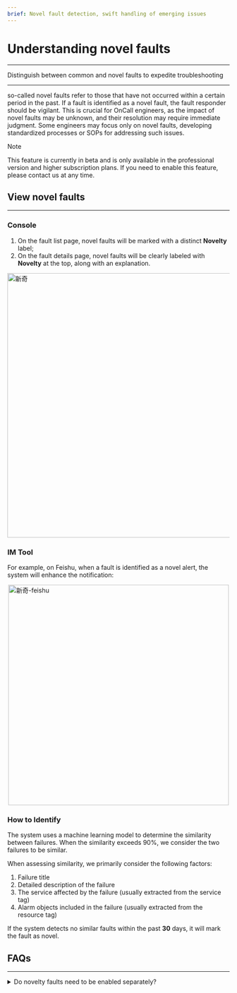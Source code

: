 ```yaml
---
brief: Novel fault detection, swift handling of emerging issues
---
```


# Understanding novel faults

---

Distinguish between common and novel faults to expedite troubleshooting

---

so-called novel faults refer to those that have not occurred within a certain period in the past. If a fault is identified as a novel fault, the fault responder should be vigilant. This is crucial for OnCall engineers, as the impact of novel faults may be unknown, and their resolution may require immediate judgment. Some engineers may focus only on novel faults, developing standardized processes or SOPs for addressing such issues.

> [!NOTE]
> This feature is currently in beta and is only available in the professional version and higher subscription plans. If you need to enable this feature, please contact us at any time.


## View novel faults
---

### Console

1. On the fault list page, novel faults will be marked with a distinct **Novelty** label;
2. On the fault details page, novel faults will be clearly labeled with **Novelty** at the top, along with an explanation.

<img src="https://fcdoc.github.io/img/xqtBsH90jOXzcppNlKqXij4peIRPbV51UKC2dJ3JjnU.avif" alt="新奇" style="display: block; margin: 0 auto;" width="600">

### IM Tool

For example, on Feishu, when a fault is identified as a novel alert, the system will enhance the notification:

<img src="https://fcdoc.github.io/img/gngVyQEuu-kSTV7uje3XUNK6objwAnF7b1KkiEgIK4g.avif" alt="新奇-feishu" style="display: block; margin: 0 auto;" width="500">

### How to Identify

The system uses a machine learning model to determine the similarity between failures. When the similarity exceeds 90%, we consider the two failures to be similar.

When assessing similarity, we primarily consider the following factors:

1. Failure title
2. Detailed description of the failure
3. The service affected by the failure (usually extracted from the service tag)
4. Alarm objects included in the failure (usually extracted from the resource tag)

If the system detects no similar faults within the past **30** days, it will mark the fault as novel.


## FAQs
---

<details><summary>Do novelty faults need to be enabled separately?</summary> There is no need to set up and turn it on. By default, the system will trigger novel fault identification for all professional and above subscription versions.</details>
